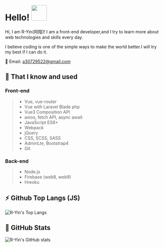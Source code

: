 # Hello! <img src="https://i.imgur.com/N573qVR.gif" width="50px">

Hi, I am R-Yin(阿陰)! I am a front-end developer,and I try to learn more about web technologies and skills every day.

I believe coding is one of the simple ways to make the world better.I will try my best if I can do it.

📧 Email: a30729522@gmail.com

## 📙 That I know and used

### Front-end
>  - Vue, vue-router
>  - Vue with Laravel Blade php
>  - Vue3 Composition API
>  - axios, fetch API, async await
>  - JavaScript ES6+
>  - Webpack
>  - jQuery
>  - CSS, SCSS, SASS
>  - AdminLte, Bootstrap4
>  - Git

### Back-end
> - Node.js
> - Firebase (web8, web9)
> - Hreoku


## ⚡ Github Top Langs (JS)

<!-- ![Top Langs](https://github-readme-stats.vercel.app/api/top-langs/?username=wuzhe0912&layout=compact&hide=html,css&theme=vue-dark) -->
![R-Yin's Top Langs](https://github-readme-stats.vercel.app/api/top-langs/?username=Ryin0424&layout=compact&hide=html,css&theme=gotham )


## 🌱 GitHub Stats

![R-Yin's GitHub stats](https://github-readme-stats.vercel.app/api?username=Ryin0424&show_icons=true&theme=gotham )


<!--
**Ryin0424/Ryin0424** is a ✨ _special_ ✨ repository because its `README.md` (this file) appears on your GitHub profile.

Here are some ideas to get you started:

- 🔭 I’m currently working on ...
- 🌱 I’m currently learning ...
- 👯 I’m looking to collaborate on ...
- 🤔 I’m looking for help with ...
- 💬 Ask me about ...
- 📫 How to reach me: ...
- 😄 Pronouns: ...
- ⚡ Fun fact: ...
-->
